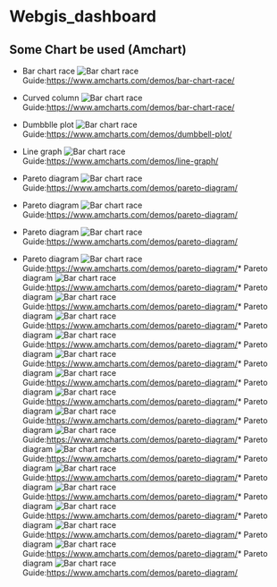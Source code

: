 # Webgis_dashboard
## Some Chart be used (Amchart)

* Bar chart race
![Bar chart race](/img/barchartrace.png)
Guide:<https://www.amcharts.com/demos/bar-chart-race/>

* Curved column
![Bar chart race](/img/curvedcolumn.png)
Guide:<https://www.amcharts.com/demos/bar-chart-race/>

* Dumbblle plot
![Bar chart race](/img/dumbbleplot.png)
Guide:<https://www.amcharts.com/demos/dumbbell-plot/>

* Line graph
![Bar chart race](/img/linegraph.png)
Guide:<https://www.amcharts.com/demos/line-graph/>

* Pareto diagram
![Bar chart race](/img/paretodiagram.png)
Guide:<https://www.amcharts.com/demos/pareto-diagram/>

* Pareto diagram
![Bar chart race](/img/paretodiagram.png)
Guide:<https://www.amcharts.com/demos/pareto-diagram/>
* Pareto diagram
![Bar chart race](/img/paretodiagram.png)
Guide:<https://www.amcharts.com/demos/pareto-diagram/>
* Pareto diagram
![Bar chart race](/img/paretodiagram.png)
Guide:<https://www.amcharts.com/demos/pareto-diagram/>* Pareto diagram
![Bar chart race](/img/paretodiagram.png)
Guide:<https://www.amcharts.com/demos/pareto-diagram/>* Pareto diagram
![Bar chart race](/img/paretodiagram.png)
Guide:<https://www.amcharts.com/demos/pareto-diagram/>* Pareto diagram
![Bar chart race](/img/paretodiagram.png)
Guide:<https://www.amcharts.com/demos/pareto-diagram/>* Pareto diagram
![Bar chart race](/img/paretodiagram.png)
Guide:<https://www.amcharts.com/demos/pareto-diagram/>* Pareto diagram
![Bar chart race](/img/paretodiagram.png)
Guide:<https://www.amcharts.com/demos/pareto-diagram/>* Pareto diagram
![Bar chart race](/img/paretodiagram.png)
Guide:<https://www.amcharts.com/demos/pareto-diagram/>* Pareto diagram
![Bar chart race](/img/paretodiagram.png)
Guide:<https://www.amcharts.com/demos/pareto-diagram/>* Pareto diagram
![Bar chart race](/img/paretodiagram.png)
Guide:<https://www.amcharts.com/demos/pareto-diagram/>* Pareto diagram
![Bar chart race](/img/paretodiagram.png)
Guide:<https://www.amcharts.com/demos/pareto-diagram/>* Pareto diagram
![Bar chart race](/img/paretodiagram.png)
Guide:<https://www.amcharts.com/demos/pareto-diagram/>* Pareto diagram
![Bar chart race](/img/paretodiagram.png)
Guide:<https://www.amcharts.com/demos/pareto-diagram/>* Pareto diagram
![Bar chart race](/img/paretodiagram.png)
Guide:<https://www.amcharts.com/demos/pareto-diagram/>* Pareto diagram
![Bar chart race](/img/paretodiagram.png)
Guide:<https://www.amcharts.com/demos/pareto-diagram/>* Pareto diagram
![Bar chart race](/img/paretodiagram.png)
Guide:<https://www.amcharts.com/demos/pareto-diagram/>* Pareto diagram
![Bar chart race](/img/paretodiagram.png)
Guide:<https://www.amcharts.com/demos/pareto-diagram/>* Pareto diagram
![Bar chart race](/img/paretodiagram.png)
Guide:<https://www.amcharts.com/demos/pareto-diagram/>